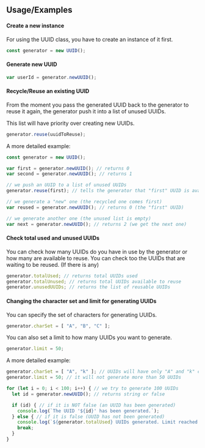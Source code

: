 ## Usage/Examples

#### Create a new instance
For using the UUID class, you have to create an instance of it first.

```javascript
const generator = new UUID();
```

#### Generate new UUID
```javascript
var userId = generator.newUUID();
```

#### Recycle/Reuse an existing UUID
From the moment you pass the generated UUID back to the generator to reuse it again, the generator push it into a list of unused UUIDs.

This list will have priority over creating new UUIDs.

```javascript
generator.reuse(uuidToReuse);
```

A more detailed example:

```javascript
const generator = new UUID();

var first = generator.newUUID(); // returns 0
var second = generator.newUUID(); // returns 1

// we push an UUID to a list of unused UUIDs
generator.reuse(first); // tells the generator that "first" UUID is available

// we generate a "new" one (the recycled one comes first)
var reused = generator.newUUID(); // returns 0 (the "first" UUID)

// we generate another one (the unused list is empty)
var next = generator.newUUID(); // returns 2 (we get the next one)
```

#### Check total used and unused UUIDs
You can check how many UUIDs do you have in use by the generator or how many are available to reuse.
You can check too the UUIDs that are waiting to be reused. (If there is any)

```javascript
generator.totalUsed; // returns total UUIDs used
generator.totalUnused; // returns total UUIDs available to reuse
generator.unusedUUIDs; // returns the list of reusable UUIDs
```

#### Changing the character set and limit for generating UUIDs
You can specify the set of characters for generating UUIDs.
```javascript
generator.charSet = [ "A", "B", "C" ];
```

You can also set a limit to how many UUIDs you want to generate.
```javascript
generator.limit = 50;
```

A more detailed example:
```javascript
generator.charSet = [ "A", "k" ]; // UUIDs will have only "A" and "k" characters
generator.limit = 50; // it will not generate more than 50 UUIDs

for (let i = 0; i < 100; i++) { // we try to generate 100 UUIDs
  let id = generator.newUUID(); // returns string or false 

  if (id) { // if it is NOT false (an UUID has been generated)
    console.log(`The UUID '${id}' has been generated.`);
  } else { // if it is false (UUID has not been generated)
    console.log(`${generator.totalUsed} UUIDs generated. Limit reached.`);
    break;
  }
}
```
